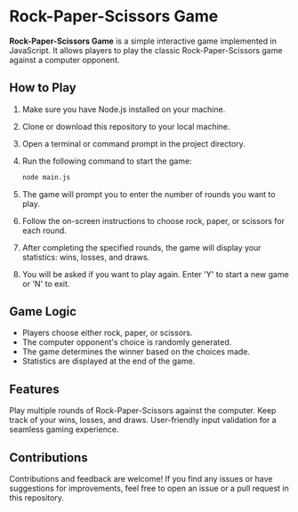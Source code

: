 # Rock-Paper-Scissors Game

**Rock-Paper-Scissors Game** is a simple interactive game implemented in JavaScript. It allows players to play the classic Rock-Paper-Scissors game against a computer opponent.

## How to Play

1. Make sure you have Node.js installed on your machine.
2. Clone or download this repository to your local machine.
3. Open a terminal or command prompt in the project directory.
4. Run the following command to start the game:

   ```bash
   node main.js

5. The game will prompt you to enter the number of rounds you want to play.
6. Follow the on-screen instructions to choose rock, paper, or scissors for each round.
7. After completing the specified rounds, the game will display your statistics: wins, losses, and draws.
8. You will be asked if you want to play again. Enter 'Y' to start a new game or 'N' to exit.

## Game Logic
- Players choose either rock, paper, or scissors.
- The computer opponent's choice is randomly generated.
- The game determines the winner based on the choices made.
- Statistics are displayed at the end of the game.

## Features
Play multiple rounds of Rock-Paper-Scissors against the computer.
Keep track of your wins, losses, and draws.
User-friendly input validation for a seamless gaming experience.


## Contributions
Contributions and feedback are welcome! If you find any issues or have suggestions for improvements, feel free to open an issue or a pull request in this repository.
